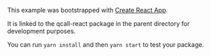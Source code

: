 This example was bootstrapped with [Create React App](https://github.com/facebook/create-react-app).

It is linked to the qcall-react package in the parent directory for development purposes.

You can run `yarn install` and then `yarn start` to test your package.
